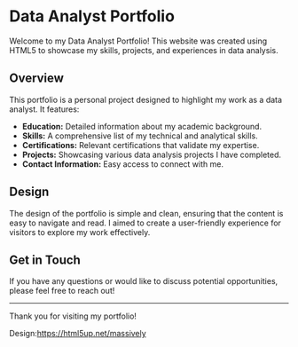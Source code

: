 # Data Analyst Portfolio

Welcome to my Data Analyst Portfolio! This website was created using HTML5 to showcase my skills, projects, and experiences in data analysis.

## Overview

This portfolio is a personal project designed to highlight my work as a data analyst. It features:

- **Education:** Detailed information about my academic background.
- **Skills:** A comprehensive list of my technical and analytical skills.
- **Certifications:** Relevant certifications that validate my expertise.
- **Projects:** Showcasing various data analysis projects I have completed.
- **Contact Information:** Easy access to connect with me.

## Design

The design of the portfolio is simple and clean, ensuring that the content is easy to navigate and read. I aimed to create a user-friendly experience for visitors to explore my work effectively.


## Get in Touch

If you have any questions or would like to discuss potential opportunities, please feel free to reach out!

---

Thank you for visiting my portfolio!

Design:https://html5up.net/massively
